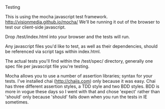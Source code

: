 Testing

This is using the mocha javascript test framework.
http://visionmedia.github.io/mocha/
We'll be running it out of the browser to test our client-side javascript.

Drop /test/index.html into your browser and the tests will run.

Any javascript files you'd like to test, as well as their dependencies,
should be referenced via script tags within index.html.

The actual tests you'll find within the /test/spec/ directory, generally
one spec file per javascript file you're testing.

Mocha allows you to use a number of assertion libraries; syntax for
your tests.  I've installed chai (http://chaijs.com) only because
it was easy.  Chai has three different assertion styles, a TDD style
and two BDD styles.  BDD is more in vogue these days so I went with
that and chose 'expect' rather than 'should' only because 'should'
falls down when you run the tests in IE sometimes.
